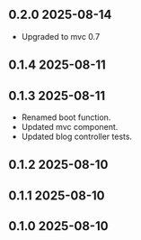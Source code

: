 ## 0.2.0 2025-08-14
* Upgraded to mvc 0.7


## 0.1.4 2025-08-11
## 0.1.3 2025-08-11

* Renamed boot function.
* Updated mvc component.
* Updated blog controller tests.

## 0.1.2 2025-08-10

## 0.1.1 2025-08-10

## 0.1.0 2025-08-10
